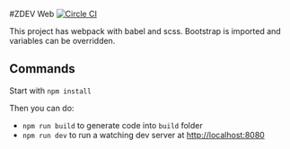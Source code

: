 #ZDEV Web [![Circle CI](https://circleci.com/gh/z-dev/z-dev-website.svg?style=svg)](https://circleci.com/gh/z-dev/z-dev-website)

This project has webpack with babel and scss. Bootstrap is imported and variables can be overridden.

## Commands

Start with `npm install`

Then you can do:

* `npm run build` to generate code into `build` folder
* `npm run dev` to run a watching dev server at [http://localhost:8080](http://localhost:8080)


